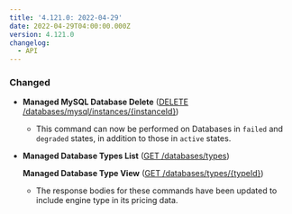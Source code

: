 ```yaml
---
title: '4.121.0: 2022-04-29'
date: 2022-04-29T04:00:00.000Z
version: 4.121.0
changelog:
  - API
---
```


### Changed

* **Managed MySQL Database Delete** ([DELETE /databases/mysql/instances/{instanceId}](https://www.linode.com/docs/api/databases/#managed-mysql-database-delete))
  * This command can now be performed on Databases in `failed` and `degraded` states, in addition to those in `active` states.

* **Managed Database Types List** ([GET /databases/types](https://www.linode.com/docs/api/databases/#managed-database-types-list))

  **Managed Database Type View** ([GET /databases/types/{typeId}](https://www.linode.com/docs/api/databases/#managed-database-type-view))
  * The response bodies for these commands have been updated to include engine type in its pricing data.
